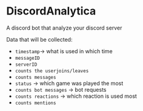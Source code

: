 # DiscordAnalytica
A discord bot that analyze your discord server 

Data that will be collected:

- `timestamp`-> what is used in which time
- `messageID`
- `serverID`
- `counts the userjoins/leaves`
- `counts messages`
- `status` -> which game was played the most
- `counts bot messages` -> bot requests
- `counts reactions` -> which reaction is used most
- `counts mentions`